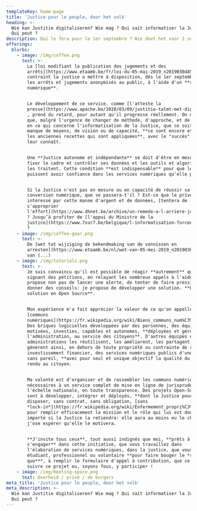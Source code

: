 ```yaml
---
templateKey: home-page
title: 'Justice pour le peuple, door het volk'
heading: >-
  Wie kan Justitie digitaliseren? Wie mag ? Qui sait informatiser la Justice ?
  Qui peut ?
description: Qui le fera pour le 1er septembre ? Wie doet het voor 1 september ?
offerings:
  blurbs:
    - image: /img/coffee.png
      text: >-
        La [loi modifiant la publication des jugements et des
        arrêts](https://www.etaamb.be/fr/loi-du-05-mai-2019_n2019030485.html)
        contraint la justice a mettre à disposition, dés le 1er septembre 2020,
        les arrêts et jugements anonymisés au public, à l'aide d'un **service
        numérique**.


        Le développement de ce service, comme [l'atteste la
        presse](https://www.apache.be/2020/03/09/justitie-talmt-met-digitale-database-voor-vonnissen-en-arresten/)
        , prend du retard, pour autant qu'il progresse réellement. On devine
        que, malgré l'urgence de changer de méthode, d'approche, et de procédé
        en ce qui concerne l'informatisation de la Justice, que ce soit par
        manque de moyens, de vision ou de capacité, **ce sont encore et toujours
        les anciennes recettes qui sont appliquées**, avec le "succès" qu'on
        leur connaît.


        Une **Justice autonome et indépendante** se doit d'être en mesure de
        fixer le cadre et contrôler ses données et les outils et algorithmes qui
        les traitent. Cette condition **est indispensable** pour que les Belges
        puissent avoir confiance dans les services numériques qu'elle propose.


        Si la Justice n'est pas en mesure ou en capacité de réussir sa
        conversion numérique, que se passera-t'il ? Est-ce que le privé,
        intéressé par cette manne d'argent et de données, [tentera de
        s'approprier
        l'effort](https://www.dhnet.be/archive/un-remede-a-l-arriere-judiciaire-51b7ee7de4b0de6db999a16a)
        ? Jusqu’à profiter de [l'appui du Ministre de la
        justice](https://www.7sur7.be/belgique/l-informatisation-forcee-de-la-justice-voulue-par-koen-geens-n-etait-pas-legale~ad327db0/)
        ?
    - image: /img/coffee-gear.png
      text: >-
        De [wet tot wijziging de bekendmaking van de vonnissen en
        arresten](https://www.etaamb.be/nl/wet-van-05-mei-2019_n2019030485.html)
        van (...)
    - image: /img/tutorials.png
      text: >-
        Je suis convaincu qu'il est possible de réagir **autrement** qu'en
        signant des pétitions, en relayant les nombreux appels à l'aide. Je
        propose non pas de lancer une alerte, de tenter de faire pression, de
        donner des conseils: je propose de développer une solution. **Une
        solution en Open Source**.


        Mon expérience m'a fait apprécier la valeur de ce qu'on appelle les
        [communs
        numériques](https://fr.wikipedia.org/wiki/Biens_communs_num%C3%A9riques).
        Des briques logicielles développées par des personnes, des équipes,
        motivées, investies, capables et autonomes, **déployées et gérées par
        l'administration, au service des citoyens**. D'autres équipes et
        administrations les réutilisent, les améliorent, les partagent, et
        génèrent ainsi, en dehors de toute propriété ou contrainte de retour sur
        investissement financier, des services numériques publics d'une qualité
        sans pareil, **avec pour seul et unique objectif la qualité du service**
        rendu au citoyen.


        Ma volonté est d'organiser et de rassembler les communs numériques
        nécessaires à un service complet de mise en ligne de jurisprudence à
        l'échelle nationale, en toute transparence. Des projets Open-Source qui
        sont à développer, intégrer et déployés, **dont la Justice pourra
        disposer, sans contrat, sans obligation, [sans
        *lock-in*](https://fr.wikipedia.org/wiki/Enfermement_propri%C3%A9taire)**,
        pour remplir efficacement la mission et le rôle qui lui est donné. Peu
        importe si la Justice la retiendra: elle aura au moins eu le choix, et
        j'ose espérer qu'elle le motivera.


        **J'invite tous ceux**, tout aussi indignés que moi, **prêts à
        s'engager** dans cette initiative, que vous travaillez dans
        l'élaboration de services numériques, dans la justice, que vous soyez
        étudiant, professionnel ou volontaire **pour faire bouger le *statu
        quo***, à remplir le formulaire d'appel à contribution, que ce soit pour
        suivre ce projet ou, soyons fous, y participer !
    - image: /img/meeting-space.png
      text: Overheid / privé / de burgers
meta_title: 'Justice pour le peuple, door het volk'
meta_description: >-
  Wie kan Justitie digitaliseren? Wie mag ? Qui sait informatiser la Justice ?
  Qui peut ?
---
```

